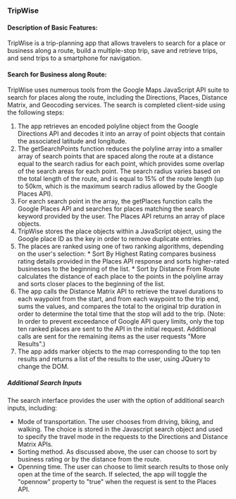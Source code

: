 ### TripWise

#### Description of Basic Features:
TripWise is a trip-planning app that allows travelers to search for a place or business along a route, build a multiple-stop trip, save and retrieve trips, and send trips to a smartphone for navigation.

#### Search for Business along Route:
TripWise uses numerous tools from the Google Maps JavaScript API suite to search for places along the route, including the Directions, Places, Distance Matrix, and Geocoding services. The search is completed client-side using the following steps:
  1. The app retrieves an encoded polyline object from the Google Directions API and decodes it into an array of point objects that contain the associated latitude and longitude.
  2. The getSearchPoints function reduces the polyline array into a smaller array of search points that are spaced along the route at a distance equal to the search radius for each point, which provides some overlap of the search areas for each point. The search radius varies based on the total length of the route, and is equal to 15% of the route length (up to 50km, which is the maximum search radius allowed by the Google Places API).
  3. For earch search point in the array, the getPlaces function calls the Google Places API and searches for places matching the search keyword provided by the user. The Places API returns an array of place objects.
  4. TripWise stores the place objects within a JavaScript object, using the Google place ID as the key in order to remove duplicate entries. 
  5. The places are ranked using one of two ranking algorithms, depending on the user's selection:
    * Sort By Highest Rating compares business rating details provided in the Places API response and sorts higher-rated businesses to the beginning of the list.
    * Sort by Distance From Route calculates the distance of each place to the points in the polyline array and sorts closer places to the beginning of the list.
  6. The app calls the Distance Matrix API to retrieve the travel durations to each waypoint from the start, and from each waypoint to the trip end, sums the values, and compares the total to the original trip duration in order to determine the total time that the stop will add to the trip. (Note: In order to prevent exceedance of Google API query limits, only the top ten ranked places are sent to the API in the initial request. Additional calls are sent for the remaining items as the user requests "More Results".)
  7. The app adds marker objects to the map corresponding to the top ten results and returns a list of the results to the user, using JQuery to change the DOM.

##### Additional Search Inputs
  The search interface provides the user with the option of additional search inputs, including:
  * Mode of transportation. The user chooses from driving, biking, and walking. The choice is stored in the Javascript search object and used to specify the travel mode in the requests to the Directions and Distance Matrix APIs.
  * Sorting method. As discussed above, the user can choose to sort by business rating or by the distance from the route.
  * Openning time. The user can choose to limit search results to those only open at the time of the search. If selected, the app will toggle the "opennow" property to "true" when the request is sent to the Places API.